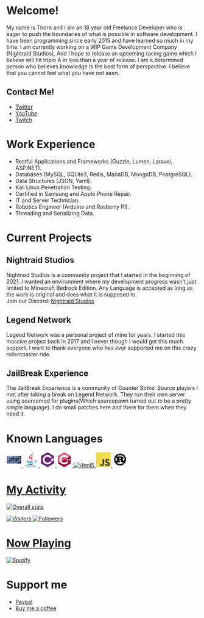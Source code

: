 # Welcome!
My name is Thorn and I am an 18 year old Freelance Developer who is eager to push the boundaries of what is possible in software development. I have been programming since early 2015 and have learned so much in my time. I am currently working on a WIP Game Development Company (Nightraid Studios), And I hope to release an upcoming racing game which I believe will hit triple A in less than a year of release. I am a determined person who believes knowledge is the best form of perspective. I believe that you cannot feel what you have not seen.

## Contact Me!
- [Twitter](https://twitter.com/GuildedThorn)
- [YouTube](https://www.youtube.com/channel/UCH4Tj7S26r43FotOCY-L3fA)
- [Twitch](https://www.twitch.tv/xguildedthorn)

# Work Experience
- Restful Applications and Frameworks (Guzzle, Lumen, Laravel, ASP.NET).
- Databases (MySQL, SQLite3, Redis, MariaDB, MongoDB, PostgreSQL).
- Data Structures (JSON, Yaml).
- Kali Linux Penetration Testing.
- Certified in Samsung and Apple Phone Repair.
- IT and Server Technician.
- Robotics Engineer (Arduino and Rasberry PI).
- Threading and Serializing Data.

# Current Projects

## Nightraid Studios
Nightraid Studios is a community project that I started in the beginning of 2021. I wanted an environment where my development progress wasn't just limited to Minecraft Bedrock Edition. Any Language is accepted as long as the work is original and does what it is supposed to. \
Join our Discord: [Nightraid Studios](https://discord.nightraid.studio/)

## Legend Network
Legend Network was a personal project of mine for years. I started this massive project back in 2017 and I never though I would get this much support. I want to thank everyone who has ever supported me on this crazy rollercoaster ride.

## JailBreak Experience
The JailBreak Experience is a community of Counter Strike: Source players I met after taking a break on Legend Network. They run their own server using sourcemod for plugins(Which sourcepawn turned out to be a pretty simple language). I do small patches here and there for them when they need it.

# Known Languages

<a href="https://en.wikipedia.org/wiki/PHP" target="_blank"> <img src="https://raw.githubusercontent.com/devicons/devicon/master/icons/php/php-original.svg" alt="php" width="40" height="40"/>
<a href="https://en.wikipedia.org/wiki/Java_(software_platform)" target="_blank"> <img src="https://raw.githubusercontent.com/devicons/devicon/master/icons/java/java-original.svg" alt="java" width="40"
height="40"/>
<a href="https://en.wikipedia.org/wiki/C_Sharp_(programming_language)" target="_blank"> <img src="https://raw.githubusercontent.com/devicons/devicon/master/icons/csharp/csharp-plain.svg" alt="c#" width="40" height="40"/>
<a href="https://en.wikipedia.org/wiki/C%2B%2B" target="_blank"> <img src="https://raw.githubusercontent.com/devicons/devicon/master/icons/cplusplus/cplusplus-original.svg" alt="c++" width="40"
height="40"/>
<a href="https://en.wikipedia.org/wiki/HTML5" target="_blank"> <img src="https://techbeacon.com/sites/default/files/styles/social/public/html5-mobile-app-native-hybrid-pros-cons.jpg?itok=R3pMKIzh" alt="Html5" width="40"
height="40"/>
<a href="https://en.wikipedia.org/wiki/JavaScript" target="_blank"> <img src="https://raw.githubusercontent.com/devicons/devicon/master/icons/javascript/javascript-original.svg" alt="Javascript" width="40"
height="40"/>
<a href="https://en.wikipedia.org/wiki/Rust_(programming_language)" target="_blank"> <img src="https://raw.githubusercontent.com/devicons/devicon/2ae2a900d2f041da66e950e4d48052658d850630/icons/rust/rust-plain.svg" alt="php" width="40" height="40"/>

# My Activity
![Overall stats](https://github-readme-stats.vercel.app/api?username=GuildedThorn&theme=darcula&show_icons=true&count_private=true)

![Visitors](https://visitor-badge.laobi.icu/badge?page_id=GuildedThorn.GuildedThorn)
![Followers](https://img.shields.io/github/followers/GuildedThorn?label=Followers&style=social)

# Now Playing

[![Spotify](https://spotify-drmg65jrz.vercel.app/api/spotify)](https://open.spotify.com/user/lint74q8j4m2mq36z3wyt2obt)

# Support me
  
  - [Paypal](https://www.paypal.com/paypalme/OpticalPvP)
  - [Buy me a coffee](https://www.buymeacoffee.com/opticalpvpx)
